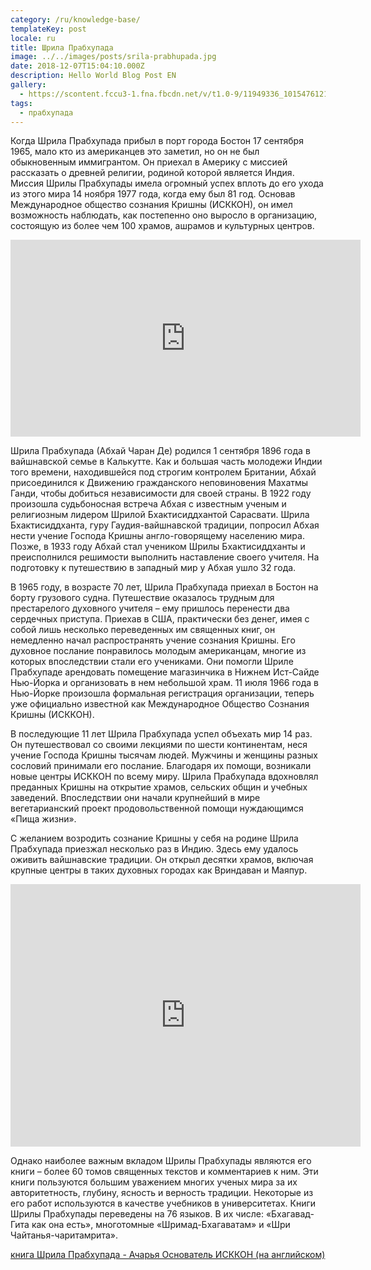 ```yaml
---
category: /ru/knowledge-base/
templateKey: post
locale: ru
title: Шрила Прабхупада
image: ../../images/posts/srila-prabhupada.jpg
date: 2018-12-07T15:04:10.000Z
description: Hello World Blog Post EN
gallery:
  - https://scontent.fccu3-1.fna.fbcdn.net/v/t1.0-9/11949336_10154761213251959_5504385986417777936_n.jpg?_nc_cat=107&_nc_oc=AQlQ2Rffqao4fkPZxCSOWhgMUHpEVfW1nGr29FoZ53g7dGB9SXUevnou8m9RyIEY-SQ&_nc_ht=scontent.fccu3-1.fna&oh=072af444e0a7b2be63090df6993120c1&oe=5E175C63
tags:
  - прабхупада
---
```


Когда Шрила Прабхупада прибыл в порт города Бостон 17 сентября 1965, мало кто из американцев это заметил, но он не был обыкновенным иммигрантом. Он приехал в Америку с миссией рассказать о древней религии, родиной которой является Индия. Миссия Шрилы Прабхупады имела огромный успех вплоть до его ухода из этого мира 14 ноября 1977 года, когда ему был 81 год. Основав Международное общество сознания Кришны (ИСККОН), он имел возможность наблюдать, как постепенно оно выросло в организацию, состоящую из более чем 100 храмов, ашрамов и культурных центров.

<iframe src="https://www.facebook.com/plugins/video.php?href=https%3A%2F%2Fwww.facebook.com%2Fharekrishnathefilm%2Fvideos%2F1316060851848787%2F&show_text=0&width=560&mute=0" width="560" height="315" style="border:none;overflow:hidden" scrolling="no" frameborder="0" allowTransparency="true" allowFullScreen="true"></iframe>

Шрила Прабхупада (Абхай Чаран Де) родился 1 сентября 1896 года в вайшнавской семье в Калькутте. Как и большая часть молодежи Индии того времени, находившейся под строгим контролем Британии, Абхай присоединился к Движению гражданского неповиновения Махатмы Ганди, чтобы добиться независимости для своей страны. В 1922 году произошла судьбоносная встреча Абхая с известным ученым и религиозным лидером Шрилой Бхактисиддхантой Сарасвати. Шрила Бхактисиддханта, гуру Гаудия-вайшнавской традиции, попросил Абхая нести учение Господа Кришны англо-говорящему населению мира. Позже, в 1933 году Абхай стал учеником Шрилы Бхактисиддханты и преисполнился решимости выполнить наставление своего учителя. На подготовку к путешествию в западный мир у Абхая ушло 32 года.

В 1965 году, в возрасте 70 лет, Шрила Прабхупада приехал в Бостон на борту грузового судна. Путешествие оказалось трудным для престарелого духовного учителя – ему пришлось перенести два сердечных приступа. Приехав в США, практически без денег, имея с собой лишь несколько переведенных им священных книг, он немедленно начал распространять учение сознания Кришны. Его духовное послание понравилось молодым американцам, многие из которых впоследствии стали его учениками. Они помогли Шриле Прабхупаде арендовать помещение магазинчика в Нижнем Ист-Сайде Нью-Йорка и организовать в нем небольшой храм. 11 июля 1966 года в Нью-Йорке произошла формальная регистрация организации, теперь уже официально известной как Международное Общество Сознания Кришны (ИСККОН).

В последующие 11 лет Шрила Прабхупада успел объехать мир 14 раз. Он путешествовал со своими лекциями по шести континентам, неся учение Господа Кришны тысячам людей.  Мужчины и женщины разных сословий принимали его послание. Благодаря их помощи, возникали новые центры ИСККОН по всему миру. Шрила Прабхупада вдохновлял преданных Кришны на открытие храмов, сельских общин и учебных заведений. Впоследствии они начали крупнейший в мире вегетарианский проект продовольственной помощи нуждающимся «Пища жизни».

С желанием возродить сознание Кришны у себя на родине Шрила Прабхупада приезжал несколько раз в Индию. Здесь ему удалось оживить вайшнавские традиции.  Он открыл десятки храмов, включая крупные центры в таких духовных городах как Вриндаван и Маяпур.

<iframe src="https://www.facebook.com/plugins/video.php?href=https%3A%2F%2Fwww.facebook.com%2Fmayapur.live%2Fvideos%2F844902382591348%2F&show_text=0&width=560&mute=0" width="560" height="420" style="border:none;overflow:hidden" scrolling="no" frameborder="0" allowTransparency="true" allowFullScreen="true"></iframe>

Однако наиболее важным вкладом Шрилы Прабхупады являются его книги – более 60 томов священных текстов и комментариев к ним. Эти книги пользуются большим уважением многих ученых мира за их авторитетность, глубину, ясность и верность традиции. Некоторые из его работ используются в качестве учебников в университетах. Книги Шрилы Прабхупады переведены на 76 языков. В их числе: «Бхагавад-Гита как она есть», многотомные «Шримад-Бхагаватам» и «Шри Чайтанья-чаритамрита».

[книга Шрила Прабхупада - Ачарья Основатель ИСККОН (на английском)](/FounderAcharya.pdf)
